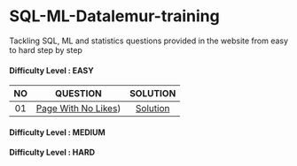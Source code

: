 # SQL-ML-Datalemur-training
Tackling SQL, ML and statistics questions provided in the website from easy to hard step by step

#### Difficulty Level : EASY

| NO | QUESTION | SOLUTION |
|:------:|------------|:---------:|
| 01 | [Page With No Likes](https://datalemur.com/questions/sql-page-with-no-likes)) | [Solution](easy-1.sql)


#### Difficulty Level : MEDIUM


#### Difficulty Level : HARD
